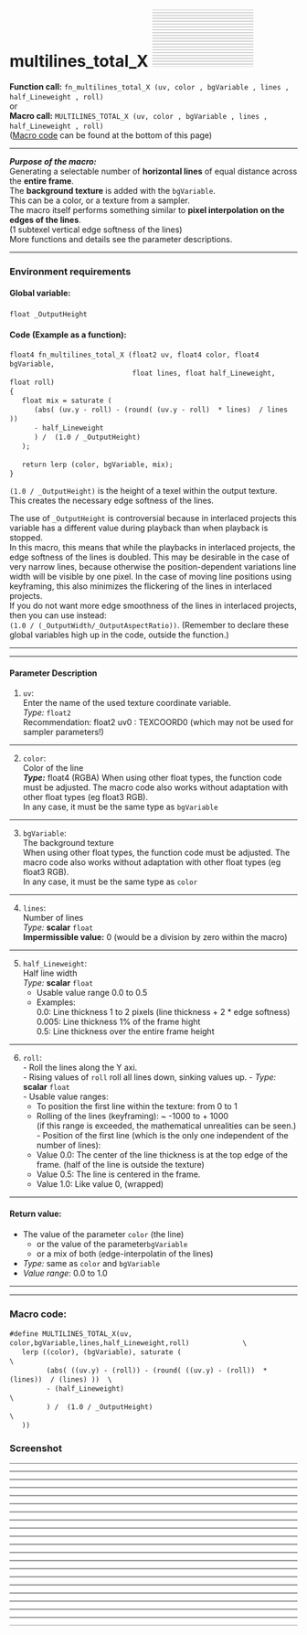 # multilines_total_X                         [![](images/multilines_total_X-thumbnail.png)](images/multilines_total_X.png)

**Function call:** `fn_multilines_total_X (uv, color , bgVariable , lines , half_Lineweight , roll)`   
or  
**Macro call:** `MULTILINES_TOTAL_X (uv, color , bgVariable , lines , half_Lineweight , roll)`  
  ([Macro code](#macro-code) can be found at the bottom of this page)
  
--- 
  
***Purpose of the macro:***  
Generating a selectable number of **horizontal lines** of equal distance across the **entire frame**.  
The **background texture** is added with the `bgVariable`.  
This can be a color, or a texture from a sampler.  
The macro itself performs something similar to **pixel interpolation on the edges of the lines**.  
(1 subtexel vertical edge softness of the lines)  
More functions and details see the parameter descriptions.  

---


### Environment requirements

#### Global variable:
  `float _OutputHeight`

#### Code (Example as a function):
```` Code
float4 fn_multilines_total_X (float2 uv, float4 color, float4 bgVariable, 
                              float lines, float half_Lineweight, float roll)
{ 
   float mix = saturate (
      (abs( (uv.y - roll) - (round( (uv.y - roll)  * lines)  / lines ))
      - half_Lineweight
      ) /  (1.0 / _OutputHeight)
   );
  
   return lerp (color, bgVariable, mix);
}
````   
`(1.0 / _OutputHeight)` is the height of a texel within the output texture.  
This creates the necessary edge softness of the lines.

The use of `_OutputHeight` is controversial because in interlaced projects this variable has a different value during playback than when playback is stopped.  
In this macro, this means that while the playbacks in interlaced projects, the edge softness of the lines is doubled. This may be desirable in the case of very narrow lines, because otherwise the position-dependent variations line width will be visible by one pixel. In the case of moving line positions using keyframing, this also minimizes the flickering of the lines in interlaced projects.  
If you do not want more edge smoothness of the lines in interlaced projects, then you can use instead:  
`(1.0 / (_OutputWidth/_OutputAspectRatio))`. (Remember to declare these global variables high up in the code, outside the function.)

---
---

#### Parameter Description  
  
   1. `uv`:  
     Enter the name of the used texture coordinate variable.  
     *Type:* `float2`  
     Recommendation: float2 uv0 : TEXCOORD0   (which may not be used for sampler parameters!)


---

  
   2. `color`:  
     Color of the line  
     ***Type:*** float4 (RGBA)
     When using other float types, the function code must be adjusted.
     The macro code also works without adaptation with other float types (eg float3 RGB).  
     In any case, it must be the same type as `bgVariable`

  
---

   3. `bgVariable`:  
     The background texture  
    When using other float types, the function code must be adjusted.
     The macro code also works without adaptation with other float types (eg float3 RGB).  
     In any case, it must be the same type as `color`
       
---

   4. `lines`:  
     Number of lines  
     *Type:* **scalar** `float`  
     **Impermissible value:** 0 (would be a division by zero within the macro)

---

   5. `half_Lineweight`:  
     Half line width  
     *Type:* **scalar** `float`  
       - Usable value range 0.0 to 0.5  
       - Examples:  
         0.0:  Line thickness 1 to 2 pixels  (line thickness + 2 * edge softness)  
         0.005: Line thickness 1% of the frame hight  
         0.5:  Line thickness over the entire frame height  
         
---
   
   6. `roll`:  
     - Roll the lines along the Y axi.  
     - Rising values of `roll` roll all lines down, sinking values up.
     - *Type:* **scalar** `float`  
     - Usable value ranges:  
       - To position the first line within the texture: from 0 to 1  
       - Rolling of the lines (keyframing): ~ -1000 to + 1000  
         (if this range is exceeded, the mathematical unrealities can be seen.)  
     - Position of the first line (which is the only one independent of the number of lines): 
       - Value 0.0: The center of the line thickness is at the top  edge of the frame. (half of the line is outside the texture)   
       - Value 0.5: The line is centered in the frame.  
       - Value 1.0: Like value 0, (wrapped)  


---

 #### Return value:
   - The value of the parameter `color` (the line)  
     - or the value of the parameter`bgVariable`  
     - or a mix of both (edge-interpolatin of the lines)  
   - *Type:* same as `color` and `bgVariable`    
   - *Value range*: 0.0 to 1.0  

 
---
---

### Macro code:

```` Code
#define MULTILINES_TOTAL_X(uv, color,bgVariable,lines,half_Lineweight,roll)             \
   lerp ((color), (bgVariable), saturate (                                              \
         (abs( ((uv.y) - (roll)) - (round( ((uv.y) - (roll))  * (lines))  / (lines) ))  \
         - (half_Lineweight)                                                            \
         ) /  (1.0 / _OutputHeight)                                                     \
   ))
````  

### Screenshot  
![](images/multilines_total_X.png)

